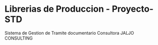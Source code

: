 Librerias de Produccion - Proyecto-STD
======================================
Sistema de Gestion de Tramite documentario
Consultora JALJO CONSULTING